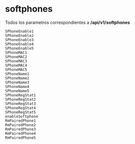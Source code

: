 # softphones

Todos los parametros correspondientes a **/api/v1/softphones**

```
SPhoneEnable1
SPhoneEnable2
SPhoneEnable3
SPhoneEnable4
SPhoneEnable5
SPhoneMAC1
SPhoneMAC2
SPhoneMAC3
SPhoneMAC4
SPhoneMAC5
SPhoneName1
SPhoneName2
SPhoneName3
SPhoneName4
SPhoneName5
SPhoneRegStat1
SPhoneRegStat2
SPhoneRegStat3
SPhoneRegStat4
SPhoneRegStat5
enableSoftphone
RmPairedPhone1
RmPairedPhone2
RmPairedPhone3
RmPairedPhone4
RmPairedPhone5
```
